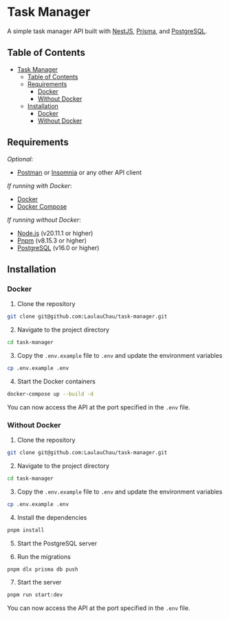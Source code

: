 # Task Manager

A simple task manager API built with [NestJS](https://nestjs.com/), [Prisma](https://www.prisma.io/), and [PostgreSQL](https://www.postgresql.org/).

## Table of Contents

- [Task Manager](#task-manager)
  - [Table of Contents](#table-of-contents)
  - [Requirements](#requirements)
    - [Docker](#docker)
    - [Without Docker](#without-docker)
  - [Installation](#installation)
    - [Docker](#docker-1)
    - [Without Docker](#without-docker-1)

## Requirements

_Optional_:

- [Postman](https://www.postman.com/) or [Insomnia](https://insomnia.rest/) or any other API client

_If running with Docker_:

- [Docker](https://www.docker.com/)
- [Docker Compose](https://docs.docker.com/compose/)

_If running without Docker_:

- [Node.js](https://nodejs.org/en/) (v20.11.1 or higher)
- [Pnpm](https://pnpm.io/) (v8.15.3 or higher)
- [PostgreSQL](https://www.postgresql.org/) (v16.0 or higher)

## Installation

### Docker

1. Clone the repository

```sh
git clone git@github.com:LaulauChau/task-manager.git
```

2. Navigate to the project directory

```sh
cd task-manager
```

3. Copy the `.env.example` file to `.env` and update the environment variables

```sh
cp .env.example .env
```

4. Start the Docker containers

```sh
docker-compose up --build -d
```

You can now access the API at the port specified in the `.env` file.

### Without Docker

1. Clone the repository

```sh
git clone git@github.com:LaulauChau/task-manager.git
```

2. Navigate to the project directory

```sh
cd task-manager
```

3. Copy the `.env.example` file to `.env` and update the environment variables

```sh
cp .env.example .env
```

4. Install the dependencies

```sh
pnpm install
```

5. Start the PostgreSQL server

6. Run the migrations

```sh
pnpm dlx prisma db push
```

7. Start the server

```sh
pnpm run start:dev
```

You can now access the API at the port specified in the `.env` file.
